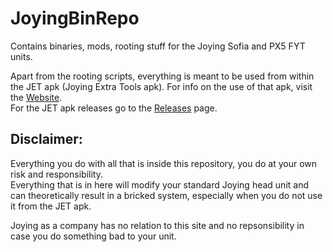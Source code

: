 # JoyingBinRepo
Contains binaries, mods, rooting stuff for the Joying Sofia and PX5 FYT units.

Apart from the rooting scripts, everything is meant to be used from within the JET apk (Joying Extra Tools apk). For info on the use of that apk, visit the [Website](https://hvdwolf.github.io/Joying-RootAssistant/).<br>
For the JET apk releases go to the [Releases](https://github.com/hvdwolf/Joying-RootAssistant/releases/) page.

## Disclaimer:
Everything you do with all that is inside this repository, you do at your own risk and responsibility.<br>
Everything that is in here will modify your standard Joying head unit and can theoretically result in a bricked system, especially when you do not use it from the JET apk.

Joying as a company has no relation to this site and no repsonsibility in case you do something bad to your unit.
